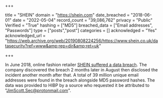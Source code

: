 +++

title = "SHEIN"
domain = "https://shein.com"
date_breached = "2018-06-01"
date = "2022-05-04"
record_count = "39,086,762"
privacy = "Public"
Verified = "True"
hashing = ["MD5"]
breached_data = ["Email addresses", "Passwords"]
type = ["posts","post"]
categories = []
acknowledged = "Yes"
acknowledged_url = "https://web.archive.org/web/20190808224256/https://www.shein.co.uk/datasecurity?ref=www&amp;rep=dir&amp;ret=uk"

+++


In June 2018, online fashion retailer <a href="https://www.zdnet.com/article/shein-fashion-retailer-announces-breach-affecting-6-42-million-users/" target="_blank" rel="noopener">SHEIN suffered a data breach</a>. The company discovered the breach 2 months later in August then disclosed the incident another month after that. A total of 39 million unique email addresses were found in the breach alongside MD5 password hashes. The data was provided to HIBP by a source who requested it be attributed to &quot;JimScott.Sec@protonmail.com&quot;.

